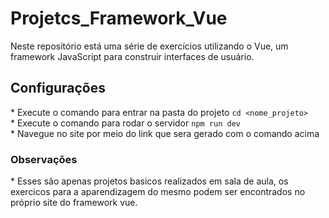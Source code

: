 # Projetcs_Framework_Vue
Neste repositório está uma série de exercícios utilizando o Vue, um framework JavaScript para construir interfaces de usuário.

## Configurações
\* Execute o comando para entrar na pasta do projeto `cd <nome_projeto>`<br>
\* Execute o comando para rodar o servidor `npm run dev` <br> 
\* Navegue no site por meio do link que sera gerado com o comando acima <br> 

### Observações
\* Esses são apenas projetos basicos realizados em sala de aula, os exercicos para a aparendizagem do mesmo podem ser encontrados no próprio site do framework vue.
